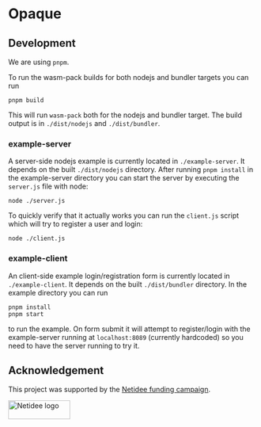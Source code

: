 # Opaque

## Development

We are using `pnpm`.

To run the wasm-pack builds for both nodejs and bundler targets you can run

```
pnpm build
```

This will run `wasm-pack` both for the nodejs and bundler target.
The build output is in `./dist/nodejs` and `./dist/bundler`.

### example-server

A server-side nodejs example is currently located in `./example-server`.
It depends on the built `./dist/nodejs` directory.
After running `pnpm install` in the example-server directory you can start the server by executing the `server.js` file with node:

```
node ./server.js
```

To quickly verify that it actually works you can run the `client.js` script which will try to register a user and login:

```
node ./client.js
```

### example-client

An client-side example login/registration form is currently located in `./example-client`.
It depends on the built `./dist/bundler` directory.
In the example directory you can run

```
pnpm install
pnpm start
```

to run the example. On form submit it will attempt to register/login with the example-server running at `localhost:8089` (currently hardcoded)
so you need to have the server running to try it.

## Acknowledgement

This project was supported by the [Netidee funding campaign](https://www.netidee.at/).

<img
  src="https://user-images.githubusercontent.com/223045/225402556-e9f571f3-79fa-4bca-b017-af57d6afe744.jpg"
  alt="Netidee logo"
  width="125"
  height="38"
/>
